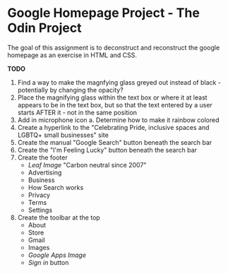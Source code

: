 # Google Homepage Project - The Odin Project

The goal of this assignment is to deconstruct and reconstruct the google homepage as an exercise in HTML and CSS.

**TODO**
1. Find a way to make the magnfying glass greyed out instead of black - potentially by changing the opacity?
2. Place the magnifying glass within the text box or where it at least appears to be in the text box, but so that the text entered by a user starts AFTER it - not in the same position
3. Add in microphone icon
    a. Determine how to make it rainbow colored
4. Create a hyperlink to the "Celebrating Pride, inclusive spaces and LGBTQ+ small businesses" site
5. Create the manual "Google Search" button beneath the search bar
6. Create the "I'm Feeling Lucky" button beneath the search bar
7. Create the footer
    * *Leaf Image* "Carbon neutral since 2007"
    * Advertising
    * Business
    * How Search works
    * Privacy
    * Terms
    * Settings
8. Create the toolbar at the top
    * About
    * Store
    * Gmail
    * Images
    * *Google Apps Image*
    * *Sign in* button

